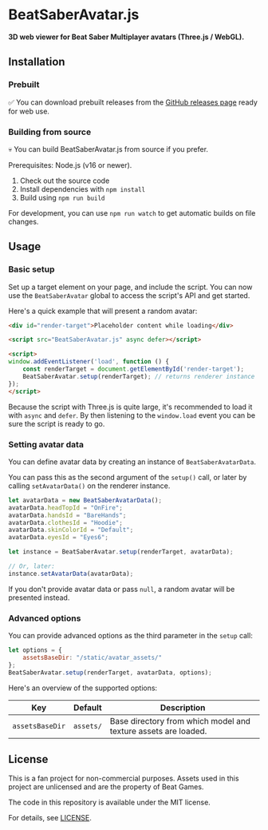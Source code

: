 # BeatSaberAvatar.js

**3D web viewer for Beat Saber Multiplayer avatars (Three.js / WebGL).**

## Installation

### Prebuilt

✅ You can download prebuilt releases from
the [GitHub releases page](https://github.com/roydejong/BeatSaberAvatar.js/releases/latest) ready for web use.

### Building from source

💀 You can build BeatSaberAvatar.js from source if you prefer.

Prerequisites: Node.js (v16 or newer).

1. Check out the source code
2. Install dependencies with `npm install`
3. Build using `npm run build`

For development, you can use `npm run watch` to get automatic builds on file changes.

## Usage

### Basic setup
Set up a target element on your page, and include the script. You can now use the `BeatSaberAvatar` global to access the script's API and get started.

Here's a quick example that will present a random avatar:
 
```html
<div id="render-target">Placeholder content while loading</div>

<script src="BeatSaberAvatar.js" async defer></script>

<script>
window.addEventListener('load', function () {
    const renderTarget = document.getElementById('render-target');
    BeatSaberAvatar.setup(renderTarget); // returns renderer instance
});
</script>
```

Because the script with Three.js is quite large, it's recommended to load it with `async` and `defer`. By then listening to the `window.load` event you can be sure the script is ready to go.

### Setting avatar data
You can define avatar data by creating an instance of `BeatSaberAvatarData`.

You can pass this as the second argument of the `setup()` call, or later by calling `setAvatarData()` on the renderer instance.

```js
let avatarData = new BeatSaberAvatarData();
avatarData.headTopId = "OnFire";
avatarData.handsId = "BareHands";
avatarData.clothesId = "Hoodie";
avatarData.skinColorId = "Default";
avatarData.eyesId = "Eyes6";

let instance = BeatSaberAvatar.setup(renderTarget, avatarData);

// Or, later:
instance.setAvatarData(avatarData);
```

If you don't provide avatar data or pass `null`, a random avatar will be presented instead.

### Advanced options
You can provide advanced options as the third parameter in the `setup` call:

```js
let options = {
    assetsBaseDir: "/static/avatar_assets/"    
};
BeatSaberAvatar.setup(renderTarget, avatarData, options);
```

Here's an overview of the supported options:

| Key             | Default | Description                                                    |
|-----------------|--------------|----------------------------------------------------------------|
| `assetsBaseDir` | `assets/`    | Base directory from which model and texture assets are loaded. |

## License

This is a fan project for non-commercial purposes. Assets used in this project are unlicensed and are the property of
Beat Games.

The code in this repository is available under the MIT license.

For details, see [LICENSE](./LICENSE.md).